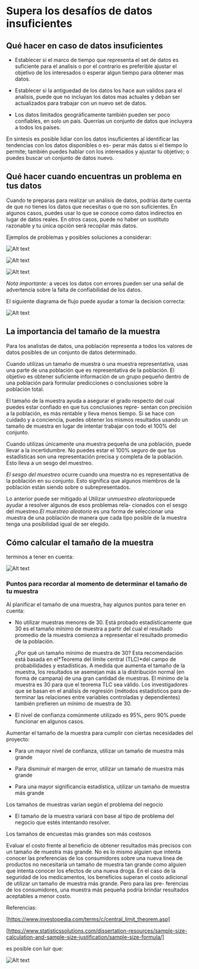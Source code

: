 # Supera los desafíos de datos insuficientes

## Qué hacer en caso de datos insuficientes

- Establecer si el marco de tiempo que representa el set de datos es suficiente para el analisis o por el contrario es
  preferible ajustar el objetivo de los interesados o esperar algun tiempo para obtener mas datos.

- Establecer si la antiguedad de los datos los hace aun validos para el analisis, puede que no incluyan los datos mas actuales
  y deban ser actualizados para trabajar con un nuevo set de datos.

- Los datos limitados geográficamente también pueden ser poco confiables, en solo un país. Querrías un conjunto de datos
  que incluyera a todos los países.

En sintesis es posible lidiar con los datos insuficientes al  identificar las tendencias con los datos disponibles o es-
perar más datos si el tiempo lo permite; también puedes hablar con los interesados y ajustar tu objetivo; o puedes buscar
un conjunto de datos nuevo.

## Qué hacer cuando encuentras un problema en tus datos

Cuando te preparas para realizar un análisis de datos, podrías darte cuenta de que no tienes los datos que necesitas o
que no son suficientes. En algunos casos, puedes usar lo que se conoce como datos indirectos en lugar de datos reales. En
otros casos, puede no haber un sustituto razonable y tu única opción será recopilar más datos.

Ejemplos de problemas y posibles soluciones a considerar:

![Alt text](image-3.png)

![Alt text](image-4.png)

![Alt text](image-5.png)

*Nota importante:* a veces los datos con errores pueden ser una señal de advertencia sobre la falta de confiabilidad de los
datos.

El siguiente diagrama de flujo puede ayudar a tomar la decision correcta:

![Alt text](image-6.png)

## La importancia del tamaño de la muestra

Para los analistas de datos, una población representa a todos los valores de datos posibles de un conjunto de datos determinado.

Cuando utilizas un tamaño de muestra o una muestra representativa, usas una parte de una población que es representativa
de la población. El objetivo es obtener suficiente información de un grupo pequeño dentro de una población para formular
predicciones o conclusiones sobre la población total.

El tamaño de la muestra ayuda a asegurar el grado respecto del cual puedes estar confiado en que tus conclusiones repre-
sentan con precisión a la población,  es más rentable y lleva menos tiempo. Si se hace con cuidado y a conciencia, puedes
obtener los mismos resultados usando un tamaño de muestra en lugar de intentar trabajar con todo el 100% del conjunto.

Cuando utilizas únicamente una muestra pequeña de una población, puede llevar a la incertidumbre. No puedes estar el 100%
seguro de que tus estadísticas son una representación precisa y completa de la población. Esto lleva a un sesgo del muestreo.

*El sesgo del muestreo* ocurre cuando una muestra no es representativa de la población en su conjunto. Esto significa que
algunos miembros de la población están siendo sobre o subrepresentados.

Lo anterior puede ser mitigado al Utilizar un*muestreo aleatorio*puede ayudar a resolver algunos de esos problemas rela-
cionados con el sesgo del muestreo.*El muestreo aleatorio* es una forma de seleccionar una muestra de una población de
manera que cada tipo posible de la muestra tenga una posibilidad igual de ser elegido.

## Cómo calcular el tamaño de la muestra

terminos a tener en cuenta:

![Alt text](image-7.png)

### Puntos para recordar al momento de determinar el tamaño de tu muestra

Al planificar el tamaño de una muestra, hay algunos puntos para tener en cuenta:

- No utilizar muestras menores de 30. Está probado estadísticamente que 30 es el tamaño mínimo de muestra a partir del
  cual el resultado promedio de la muestra comienza a representar el resultado promedio de la población.

  ¿Por qué un tamaño mínimo de muestra de 30? Esta recomendación está basada en el*Teorema del límite central (TLC)*del
  campo de probabilidades y estadísticas. A medida que aumenta el tamaño de la muestra, los resultados se asemejan más a
  la distribución normal (en forma de campana) de una gran cantidad de muestras. El mínimo de la muestra es 30 para que
  el teorema TLC sea válido. Los investigadores que se basan en el análisis de regresión (métodos estadísticos para de-
  terminar las relaciones entre variables controladas y dependientes) también prefieren un mínimo de muestra de 30.

- El nivel de confianza comúnmente utilizado es 95%, pero 90% puede funcionar en algunos casos.

Aumentar el tamaño de la muestra para cumplir con ciertas necesidades del proyecto:

- Para un mayor nivel de confianza, utilizar un tamaño de muestra más grande

- Para disminuir el margen de error, utilizar un tamaño de muestra más grande

- Para una mayor significancia estadística, utilizar un tamaño de muestra más grande

Los tamaños de muestras varían según el problema del negocio

- El tamaño de la muestra variará con base al tipo de problema del negocio que estés intentando resolver.

Los tamaños de encuestas más grandes son más costosos

Evaluar el costo frente al beneficio de obtener resultados más precisos con un tamaño de muestra más grande. No es lo mismo
alguien que intenta conocer las preferencias de los consumidores sobre una nueva línea de productos no necesitaría un tamaño
de muestra tan grande como alguien que intenta conocer los efectos de una nueva droga. En el caso de la seguridad de los
medicamentos, los beneficios superan el costo adicional de utilizar un tamaño de muestra más grande. Pero para las pre-
ferencias de los consumidores, una muestra más pequeña podría brindar resultados aceptables a menor costo.

Referencias:

[https://www.investopedia.com/terms/c/central_limit_theorem.asp]

[https://www.statisticssolutions.com/dissertation-resources/sample-size-calculation-and-sample-size-justification/sample-size-formula/]

es posible con luir que:

![Alt text](image-8.png)
